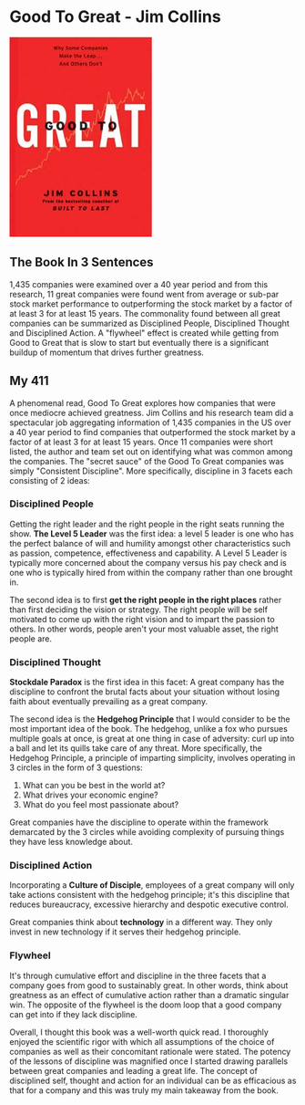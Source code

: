 # Good To Great - Jim Collins

![Good 2 Great](Images/Good2Great.jpeg)

## The Book In 3 Sentences
1,435 companies were examined over a 40 year period and from this research, 11 great companies were found went from average or sub-par stock market performance to outperforming the stock market by a factor of at least 3 for at least 15 years. The commonality found between all great companies can be summarized as Disciplined People, Disciplined Thought and Disciplined Action. A "flywheel" effect is created while getting from Good to Great that is slow to start but eventually there is a significant buildup of momentum that drives further greatness.

## My 411
A phenomenal read, Good To Great explores how companies that were once mediocre achieved greatness. Jim Collins and his research team did a spectacular job aggregating information of 1,435 companies in the US over a 40 year period to find companies that outperformed the stock market by a factor of at least 3 for at least 15 years. Once 11 companies were short listed, the author and team set out on identifying what was common among the companies. The "secret sauce" of the Good To Great companies was simply "Consistent Discipline". More specifically, discipline in 3 facets each consisting of 2 ideas:

### Disciplined People
Getting the right leader and the right people in the right seats running the show. __The Level 5 Leader__ was the first idea: a level 5 leader is one who has the perfect balance of will and humility amongst other characteristics such as passion, competence, effectiveness and capability. A Level 5 Leader is typically more concerned about the company versus his pay check and is one who is typically hired from within the company rather than one brought in. 

The second idea is to first __get the right people in the right places__ rather than first deciding the vision or strategy. The right people will be self motivated to come up with the right vision and to impart the passion to others. In other words, people aren't your most valuable asset, the right people are.

### Disciplined Thought
__Stockdale Paradox__ is the first idea in this facet: A great company has the discipline to confront the brutal facts about your situation without losing faith about eventually prevailing as a great company. 

The second idea is the __Hedgehog Principle__ that I would consider to be the most important idea of the book. The hedgehog, unlike a fox who pursues multiple goals at once, is great at one thing in case of adversity: curl up into a ball and let its quills take care of any threat. More specifically, the Hedgehog Principle, a principle of imparting simplicity, involves operating in 3 circles in the form of 3 questions:

1. What can you be best in the world at?
2. What drives your economic engine? 
3. What do you feel most passionate about?

Great companies have the discipline to operate within the framework demarcated by the 3 circles while avoiding complexity of pursuing things they have less knowledge about.

### Disciplined Action
Incorporating a __Culture of Disciple__, employees of a great company will only take actions consistent with the hedgehog principle; it's this discipline that reduces bureaucracy, excessive hierarchy and despotic executive control. 

Great companies think about __technology__ in a different way. They only invest in new technology if it serves their hedgehog principle.

### Flywheel

It's through cumulative effort and discipline in the three facets that a company goes from good to sustainably great. In other words, think about greatness as an effect of cumulative action rather than a dramatic singular win. The opposite of the flywheel is the doom loop that a good company can get into if they lack discipline.

Overall, I thought this book was a well-worth quick read. I thoroughly enjoyed the scientific rigor with which all assumptions of the choice of companies as well as their concomitant rationale were stated. The potency of the lessons of discipline was magnified once I started drawing parallels between great companies and leading a great life. The concept of disciplined self, thought and action for an individual can be as efficacious as that for a company and this was truly my main takeaway from the book.